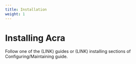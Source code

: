 ```yaml
---
title: Installation
weight: 1
---
```


# Installing Acra

Follow one of the (LINK) guides or (LINK) installing sections of Configuring/Maintaining guide. 
